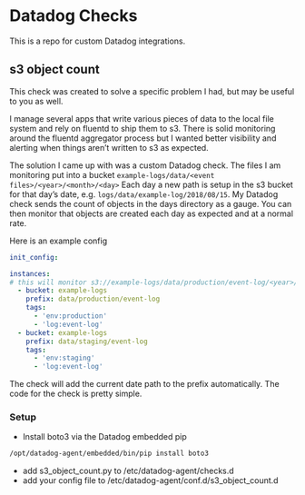 # Datadog Checks

This is a repo for custom Datadog integrations.

## s3 object count

This check was created to solve a specific problem I had, but may be useful to you as well.

I manage several apps that write various pieces of data to the local file system and rely on fluentd to ship them to s3. There is solid monitoring around the fluentd aggregator process but I wanted better visibility and alerting when things aren’t written to s3 as expected.

The solution I came up with was a custom Datadog check. The files I am monitoring put into a bucket `example-logs/data/<event files>/<year>/<month>/<day>` Each day a new path is setup in the s3 bucket for that day’s date, e.g. `logs/data/example-log/2018/08/15`. My Datadog check sends the count of objects in the days directory as a gauge. You can then monitor that objects are created each day as expected and at a normal rate.

Here is an example config

```yaml
init_config:

instances:
# this will monitor s3://example-logs/data/production/event-log/<year>/<month>/<day>
  - bucket: example-logs
    prefix: data/production/event-log
    tags:
      - 'env:production'
      - 'log:event-log'
  - bucket: example-logs
    prefix: data/staging/event-log
    tags:
      - 'env:staging'
      - 'log:event-log'
```

The check will add the current date path to the prefix automatically. The code for the check is pretty simple.

### Setup

- Install boto3 via the Datadog embedded pip

```bash
/opt/datadog-agent/embedded/bin/pip install boto3
```

- add s3_object_count.py to /etc/datadog-agent/checks.d
- add your config file to /etc/datadog-agent/conf.d/s3_object_count.d
